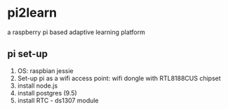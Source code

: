 # pi2learn
a raspberry pi based adaptive learning platform


## pi set-up

1. OS: raspbian jessie
2. Set-up pi as a wifi access point: wifi dongle with RTL8188CUS chipset
3. install node.js
4. install postgres (9.5)
5. install RTC - ds1307 module
